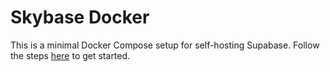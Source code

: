 # Skybase Docker

This is a minimal Docker Compose setup for self-hosting Supabase. Follow the steps [here](https://supabase.com/docs/guides/hosting/docker) to get started.
